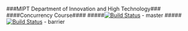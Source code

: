 ###MIPT Department of Innovation and High Technology###
####Concurrency Course####
#####[![Build Status](https://travis-ci.com/tulindanil/Concurrency.svg?token=w1X4bMUnVYRDZBpD6y95&branch=master)](https://travis-ci.com/tulindanil/Concurrency) - master
#####[![Build Status](https://travis-ci.com/tulindanil/Concurrency.svg?token=w1X4bMUnVYRDZBpD6y95&branch=barrier)](https://travis-ci.com/tulindanil/Concurrency) - barrier
